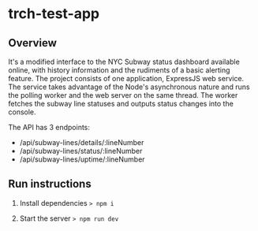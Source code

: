 # trch-test-app
## Overview 
It's a modified interface to the NYC Subway status dashboard available online,
with history information and the rudiments of a basic alerting feature. 
The project consists of one application, ExpressJS web service. 
The service takes advantage of the Node's asynchronous nature and runs 
the polling worker and the web server on the same thread. The worker fetches the 
subway line statuses and outputs status changes into the console.

The API has 3 endpoints:
- /api/subway-lines/details/:lineNumber
- /api/subway-lines/status/:lineNumber
- /api/subway-lines/uptime/:lineNumber

## Run instructions
1. Install dependencies
	`> npm i`

2. Start the server
	`> npm run dev`
